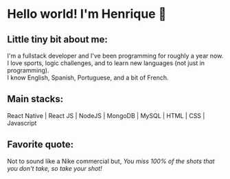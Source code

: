 # Hello world! I'm Henrique 👋
## Little tiny bit about me:
I'm a fullstack developer and I've been programming for roughly a year now. I love sports, logic challenges, and to learn new languages (not just in programming).  
I know English, Spanish, Portuguese, and a bit of French.
## Main stacks:
React Native | React JS | NodeJS | MongoDB | MySQL | HTML | CSS | Javascript
## Favorite quote:
Not to sound like a Nike commercial but, 
*You miss 100% of the shots that you don't take, so take your shot!*

<!--
**henriqueTsugiyama/henriqueTsugiyama** is a ✨ _special_ ✨ repository because its `README.md` (this file) appears on your GitHub profile.

Here are some ideas to get you started:

- 🔭 I’m currently working on ...
- 🌱 I’m currently learning ...
- 👯 I’m looking to collaborate on ...
- 🤔 I’m looking for help with ...
- 💬 Ask me about ...
- 📫 How to reach me: ...
- 😄 Pronouns: ...
- ⚡ Fun fact: ...
-->
